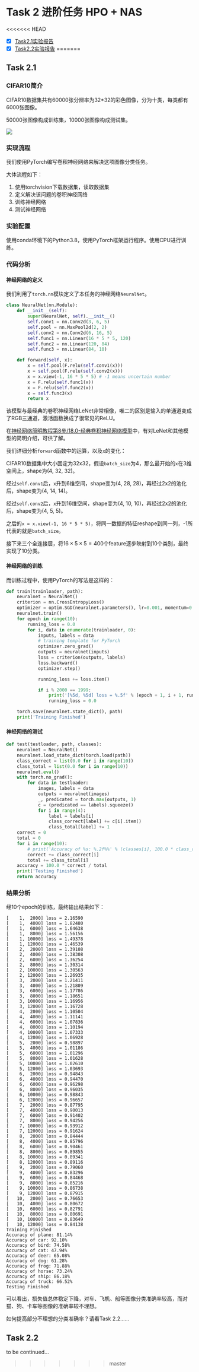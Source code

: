 # Task 2 进阶任务 HPO + NAS

<<<<<<< HEAD
- [x] [Task2.1实验报告](Task2.1/README.md)
- [x] [Task2.2实验报告](Task2.2/README.md)
=======
## Task 2.1

### CIFAR10简介

CIFAR10数据集共有60000张分辨率为32*32的彩色图像，分为十类，每类都有6000张图像。

50000张图像构成训练集，10000张图像构成测试集。

![](./Images/1.png)

### 实现流程

我们使用PyTorch编写卷积神经网络来解决这项图像分类任务。

大体流程如下：

1. 使用torchvision下载数据集，读取数据集
2. 定义解决该问题的卷积神经网络
3. 训练神经网络
4. 测试神经网络

### 实验配置

使用conda环境下的Python3.8，使用PyTorch框架运行程序。使用CPU进行训练。

### 代码分析

#### 神经网络的定义

我们利用了`torch.nn`模块定义了本任务的神经网络`NeuralNet`。

```python
class NeuralNet(nn.Module):
    def __init__(self):
        super(NeuralNet, self).__init__()
        self.conv1 = nn.Conv2d(3, 6, 5)
        self.pool = nn.MaxPool2d(2, 2)
        self.conv2 = nn.Conv2d(6, 16, 5)
        self.func1 = nn.Linear(16 * 5 * 5, 120)
        self.func2 = nn.Linear(120, 84)
        self.func3 = nn.Linear(84, 10)

    def forward(self, x):
        x = self.pool(F.relu(self.conv1(x)))
        x = self.pool(F.relu(self.conv2(x)))
        x = x.view(-1, 16 * 5 * 5) # -1 means uncertain number
        x = F.relu(self.func1(x))
        x = F.relu(self.func2(x))
        x = self.func3(x)
        return x
```

该模型与最经典的卷积神经网络LeNet非常相像，唯二的区别是输入的单通道变成了RGB三通道，激活函数换成了很常见的ReLU。

在[神经网络简明教程第8步/18.0-经典卷积神经网络模型](https://github.com/microsoft/ai-edu/blob/master/A-基础教程/A2-神经网络基本原理/第8步%20-%20卷积神经网络/18.0-经典卷积神经网络模型.md#1801-lenet-1998)中，有对LeNet和其他模型的简明介绍，可供了解。

我们详细分析`forward`函数中的运算，以及`x`的变化：

CIFAR10数据集中大小固定为32x32，假设`batch_size`为4，那么最开始的`x`在3维空间上，shape为(4, 32, 32)。

经过`self.conv1`后，`x`升到6维空间，shape变为(4, 28, 28)，再经过2x2的池化后，shape变为(4, 14, 14)。

经过`self.conv2`后，`x`升到16维空间，shape变为(4, 10, 10)，再经过2x2的池化后，shape变为(4, 5, 5)。

之后的`x = x.view(-1, 16 * 5 * 5)`，将同一数据的特征reshape到同一列，-1所代表的就是`batch_size`。

接下来三个全连接层，将$16 \times 5 \times 5 = 400$个feature逐步映射到10个类别，最终实现了10分类。

#### 神经网络的训练

而训练过程中，使用PyTorch的写法是这样的：

```python
def train(trainloader, path):
    neuralnet = NeuralNet()
    criterion = nn.CrossEntropyLoss()
    optimizer = optim.SGD(neuralnet.parameters(), lr=0.001, momentum=0.9)
    neuralnet.train()
    for epoch in range(10):
        running_loss = 0.0
        for i, data in enumerate(trainloader, 0):
            inputs, labels = data
            # training template for PyTorch
            optimizer.zero_grad()
            outputs = neuralnet(inputs)
            loss = criterion(outputs, labels)
            loss.backward()
            optimizer.step()

            running_loss += loss.item()

            if i % 2000 == 1999:
                print('[%5d, %5d] loss = %.5f' % (epoch + 1, i + 1, running_loss / 2000))
                running_loss = 0.0

    torch.save(neuralnet.state_dict(), path)
    print('Training Finished')
```

#### 神经网络的测试

```python
def test(testloader, path, classes):
    neuralnet = NeuralNet()
    neuralnet.load_state_dict(torch.load(path))
    class_correct = list(0.0 for i in range(10))
    class_total = list(0.0 for i in range(10))
    neuralnet.eval()
    with torch.no_grad():
        for data in testloader:
            images, labels = data
            outputs = neuralnet(images)
            _, predicated = torch.max(outputs, 1)
            c = (predicated == labels).squeeze()
            for i in range(4):
                label = labels[i]
                class_correct[label] += c[i].item()
                class_total[label] += 1
    correct = 0
    total = 0
    for i in range(10):
        # print('Accuracy of %s: %.2f%%' % (classes[i], 100.0 * class_correct[i] / class_total[i]))
        correct += class_correct[i]
        total += class_total[i]
    accuracy = 100.0 * correct / total
    print('Testing Finished')
    return accuracy
```

### 结果分析

经10个epoch的训练，最终输出结果如下：

```
[    1,  2000] loss = 2.16590
[    1,  4000] loss = 1.82480
[    1,  6000] loss = 1.64638
[    1,  8000] loss = 1.56156
[    1, 10000] loss = 1.49378
[    1, 12000] loss = 1.46539
[    2,  2000] loss = 1.39108
[    2,  4000] loss = 1.38308
[    2,  6000] loss = 1.36254
[    2,  8000] loss = 1.30314
[    2, 10000] loss = 1.30563
[    2, 12000] loss = 1.26935
[    3,  2000] loss = 1.21411
[    3,  4000] loss = 1.21809
[    3,  6000] loss = 1.17786
[    3,  8000] loss = 1.18651
[    3, 10000] loss = 1.16956
[    3, 12000] loss = 1.16728
[    4,  2000] loss = 1.10504
[    4,  4000] loss = 1.11141
[    4,  6000] loss = 1.07836
[    4,  8000] loss = 1.10194
[    4, 10000] loss = 1.07333
[    4, 12000] loss = 1.06928
[    5,  2000] loss = 0.98897
[    5,  4000] loss = 1.01186
[    5,  6000] loss = 1.01296
[    5,  8000] loss = 1.01628
[    5, 10000] loss = 1.02610
[    5, 12000] loss = 1.03693
[    6,  2000] loss = 0.94843
[    6,  4000] loss = 0.94470
[    6,  6000] loss = 0.96298
[    6,  8000] loss = 0.96035
[    6, 10000] loss = 0.98843
[    6, 12000] loss = 0.96657
[    7,  2000] loss = 0.87795
[    7,  4000] loss = 0.90013
[    7,  6000] loss = 0.91402
[    7,  8000] loss = 0.94256
[    7, 10000] loss = 0.93912
[    7, 12000] loss = 0.91624
[    8,  2000] loss = 0.84444
[    8,  4000] loss = 0.85796
[    8,  6000] loss = 0.90461
[    8,  8000] loss = 0.89855
[    8, 10000] loss = 0.89341
[    8, 12000] loss = 0.89116
[    9,  2000] loss = 0.79060
[    9,  4000] loss = 0.83296
[    9,  6000] loss = 0.84468
[    9,  8000] loss = 0.85216
[    9, 10000] loss = 0.86738
[    9, 12000] loss = 0.87915
[   10,  2000] loss = 0.76653
[   10,  4000] loss = 0.80672
[   10,  6000] loss = 0.82791
[   10,  8000] loss = 0.80691
[   10, 10000] loss = 0.83649
[   10, 12000] loss = 0.84138
Training Finished
Accuracy of plane: 81.14%
Accuracy of car: 92.10%
Accuracy of bird: 74.58%
Accuracy of cat: 47.94%
Accuracy of deer: 65.08%
Accuracy of dog: 61.28%
Accuracy of frog: 71.88%
Accuracy of horse: 73.24%
Accuracy of ship: 86.18%
Accuracy of truck: 66.52%
Testing Finished
```
可以看出，损失值总体稳定下降，对车、飞机、船等图像分类准确率较高，而对猫、狗、卡车等图像的准确率较不理想。

如何提高部分不理想的分类准确率？请看Task 2.2......


## Task 2.2

to be continued...
>>>>>>> master
